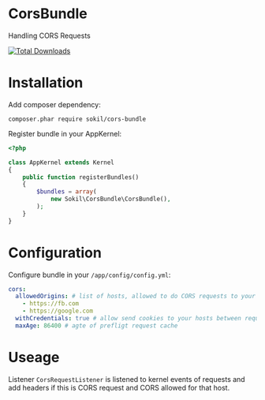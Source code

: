 # CorsBundle

Handling CORS Requests

[![Total Downloads][badge-totalDownloads-img]][badge-totalDownloads-url]

# Installation

Add composer dependency:
```
composer.phar require sokil/cors-bundle
```

Register bundle in your AppKernel:

```php
<?php

class AppKernel extends Kernel
{
    public function registerBundles()
    {
        $bundles = array(
            new Sokil\CorsBundle\CorsBundle(),
        );
    }
}
```

# Configuration

Configure bundle in your `/app/config/config.yml`:

```yaml
cors:
  allowedOrigins: # list of hosts, allowed to do CORS requests to your app. 
    - https://fb.com
    - https://google.com
  withCredentials: true # allow send cookies to your hosts between requests
  maxAge: 86400 # agte of prefligt request cache
```

# Useage

Listener `CorsRequestListener` is listened to kernel events of requests and add headers if this is CORS request and CORS allowed for that host.

[badge-totalDownloads-img]: http://img.shields.io/packagist/dt/sokil/cors-bundle.svg?2
[badge-totalDownloads-url]: https://packagist.org/packages/sokil/cors-bundle
